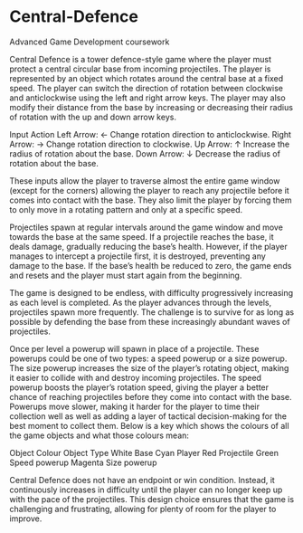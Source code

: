 # Central-Defence
 Advanced Game Development coursework

Central Defence is a tower defence-style game where the player must protect a central circular base from incoming projectiles. The player is represented by an object which rotates around the central base at a fixed speed. The player can switch the direction of rotation between clockwise and anticlockwise using the left and right arrow keys. The player may also modify their distance from the base by increasing or decreasing their radius of rotation with the up and down arrow keys. 

Input	           Action
Left Arrow: ←	   Change rotation direction to anticlockwise.
Right Arrow: →	  Change rotation direction to clockwise.
Up Arrow: ↑	     Increase the radius of rotation about the base.
Down Arrow: ↓	   Decrease the radius of rotation about the base.

These inputs allow the player to traverse almost the entire game window (except for the corners) allowing the player to reach any projectile before it comes into contact with the base. They also limit the player by forcing them to only move in a rotating pattern and only at a specific speed.

Projectiles spawn at regular intervals around the game window and move towards the base at the same speed. If a projectile reaches the base, it deals damage, gradually reducing the base’s health. However, if the player manages to intercept a projectile first, it is destroyed, preventing any damage to the base. If the base’s health be reduced to zero, the game ends and resets and the player must start again from the beginning.

The game is designed to be endless, with difficulty progressively increasing as each level is completed. As the player advances through the levels, projectiles spawn more frequently. The challenge is to survive for as long as possible by defending the base from these increasingly abundant waves of projectiles.

Once per level a powerup will spawn in place of a projectile. These powerups could be one of two types: a speed powerup or a size powerup. The size powerup increases the size of the player’s rotating object, making it easier to collide with and destroy incoming projectiles. The speed powerup boosts the player’s rotation speed, giving the player a better chance of reaching projectiles before they come into contact with the base. Powerups move slower, making it harder for the player to time their collection well as well as adding a layer of tactical decision-making for the best moment to collect them. Below is a key which shows the colours of all the game objects and what those colours mean:

Object Colour	    Object Type
White             Base
Cyan              Player
Red               Projectile
Green             Speed powerup
Magenta           Size powerup

Central Defence does not have an endpoint or win condition. Instead, it continuously increases in difficulty until the player can no longer keep up with the pace of the projectiles. This design choice ensures that the game is challenging and frustrating, allowing for plenty of room for the player to improve.
